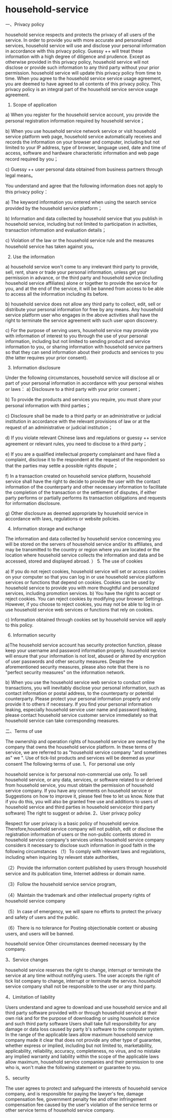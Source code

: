 # household-service
一、Privacy policy

household service respects and protects the privacy of all users of the service. In order to provide you with more accurate and personalized services, household service will use and disclose your personal information in accordance with this privacy policy. Guessy ++ will treat these information with a high degree of diligence and prudence. Except as otherwise provided in this privacy policy, household service will not disclose or provide such information to any third party without your prior permission. household service will update this privacy policy from time to time. When you agree to the household service service usage agreement, you are deemed to have agreed to all contents of this privacy policy. This privacy policy is an integral part of the household service service usage agreement. 
1. Scope of application 

a) When you register for the household service account, you provide the personal registration information required by household service； 

b) When you use household service network service or visit household service platform web page, household service automatically receives and records the information on your browser and computer, including but not limited to your IP address, type of browser, language used, date and time of access, software and hardware characteristic information and web page record required by you； 

c) Guessy ++ user personal data obtained from business partners through legal means。 

You understand and agree that the following information does not apply to this privacy policy： 

a) The keyword information you entered when using the search service provided by the household service platform； 

b) Information and data collected by household service that you publish in household service, including but not limited to participation in activities, transaction information and evaluation details； 

c) Violation of the law or the household service rule and the measures household service has taken against you。 

2. Use the information 

a) household service won't come to any irrelevant third party to provide, sell, rent, share or trade your personal information, unless get your permission in advance, or the third party and household service (including household service affiliates) alone or together to provide the service for you, and at the end of the service, it will be banned from access to be able to access all the information including its before. 

b) household service does not allow any third party to collect, edit, sell or distribute your personal information for free by any means. Any household service platform user who engages in the above activities shall have the right to terminate the service agreement with such user upon discovery. 

c) For the purpose of serving users, household service may provide you with information of interest to you through the use of your personal information, including but not limited to sending product and service information to you, or sharing information with household service partners so that they can send information about their products and services to you (the latter requires your prior consent). 

3. Information disclosure 

Under the following circumstances, household service will disclose all or part of your personal information in accordance with your personal wishes or laws： 
a) Disclosure to a third party with your prior consent； 

b) To provide the products and services you require, you must share your personal information with third parties； 

c) Disclosure shall be made to a third party or an administrative or judicial institution in accordance with the relevant provisions of law or at the request of an administrative or judicial institution；

d) If you violate relevant Chinese laws and regulations or guessy ++ service agreement or relevant rules, you need to disclose to a third party；

 
e) If you are a qualified intellectual property complainant and have filed a complaint, disclose it to the respondent at the request of the respondent so that the parties may settle a possible rights dispute；

f) In a transaction created on household service platform, household service shall have the right to decide to provide the user with the contact information of the counterparty and other necessary information to facilitate the completion of the transaction or the settlement of disputes, if either party performs or partially performs its transaction obligations and requests for information disclosure.  

g) Other disclosure as deemed appropriate by household service in accordance with laws, regulations or website policies.  

4. Information storage and exchange  

The information and data collected by household service concerning you will be stored on the servers of household service and/or its affiliates, and may be transmitted to the country or region where you are located or the location where household service collects the information and data and be accessed, stored and displayed abroad. ）
5. The use of cookies  

a) If you do not reject cookies, household service will set or access cookies on your computer so that you can log in or use household service platform services or functions that depend on cookies. Cookies can be used by household service to provide you with more thoughtful and personalized services, including promotion services.  b) You have the right to accept or reject cookies. You can reject cookies by modifying your browser Settings. However, if you choose to reject cookies, you may not be able to log in or use household service web services or functions that rely on cookies. 

c) Information obtained through cookies set by household service will apply to this policy.  

6. Information security  

a)The household service account has security protection function, please keep your username and password information properly. household service will ensure that your information is not lost, abused or altered by encryption of user passwords and other security measures. Despite the aforementioned security measures, please also note that there is no "perfect security measures" on the information network.  

b) When you use the household service web service to conduct online transactions, you will inevitably disclose your personal information, such as contact information or postal address, to the counterparty or potential counterparty. Please protect your personal information properly and only provide it to others if necessary. If you find your personal information leaking, especially household service user name and password leaking, please contact household service customer service immediately so that household service can take corresponding measures.

 
二、Terms of use

The ownership and operation rights of household service are owned by the company that owns the household service platform. In these terms of service, we are referred to as "household service company "and sometimes as" we ". Use of tick-list products and services will be deemed as your consent The following terms of use.
1、For personal use only

household service is for personal non-commercial use only. To sell household service, or any data, services, or software related to or derived from household service, you must obtain the permission of household service company. If you have any comments on household service or Suggestions on how to improve it, please feel free to let us know. Note that if you do this, you will also be granted free use and additions to users of household service and third parties in household service(or third party software) The right to suggest or advise.
2、User privacy policy

Respect for user privacy is a basic policy of household service. Therefore,household service company will not publish, edit or disclose the registration information of users or the non-public contents stored in household service company's services unless household service company considers it necessary to disclose such information in good faith in the following circumstances
（1）To comply with relevant laws and regulations, including when inquiring by relevant state authorities,

（2）Provide the information content published by users through household service and its publication time, Internet address or domain name.

（3）Follow the household service service program,

（4）Maintain the trademark and other intellectual property rights of household service company

（5）In case of emergency, we will spare no efforts to protect the privacy and safety of users and the public.

（6）There is no tolerance for Posting objectionable content or abusing users, and users will be banned.

household service Other circumstances deemed necessary by the company.

3、Service changes

household service reserves the right to change, interrupt or terminate the service at any time without notifying users. The user accepts the right of tick list company to change, interrupt or terminate the service. household service company shall not be responsible to the user or any third party.

4、Limitation of liability

Users understand and agree to download and use household service and all third party software provided with or through household service at their own risk and for the purpose of downloading or using household service and such third party software Users shall take full responsibility for any damage or data loss caused by party b's software to the computer system. In the range of the applicable laws allow maximum household service company made it clear that does not provide any other type of guarantee, whether express or implied, including but not limited to, marketability, applicability, reliability, accuracy, completeness, no virus, and no mistake any implied warranty and liability within the scope of the applicable laws allow maximum, household service companies and their permission to one who is, won't make the following statement or guarantee to you.

5、security

The user agrees to protect and safeguard the interests of household service company, and is responsible for paying the lawyer's fee, damage compensation fee, government penalty fee and other infringement compensation fee caused by the user's violation of the service terms or other service terms of household service company.
